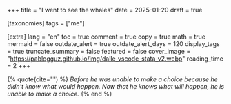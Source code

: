 +++
title = "I went to see the whales"
date = 2025-01-20
draft = true

[taxonomies]
tags = ["me"]

[extra]
lang = "en"
toc = true
comment = true
copy = true
math = true
mermaid = false
outdate_alert = true
outdate_alert_days = 120
display_tags = true
truncate_summary = false
featured = false
cover_image = "https://pablogguz.github.io/img/dalle_vscode_stata_v2.webp"
reading_time = 2
+++

{% quote(cite="") %}
*Before he was unable to make a choice because he didn't know what would happen. Now that he knows what will happen, he is unable to make a choice.*
{% end %}

